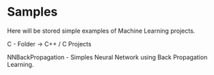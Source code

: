# Samples

Here will be stored simple examples of Machine Learning projects.

C - Folder -> C++ / C Projects

NNBackPropagation - Simples Neural Network using Back Propagation Learning.
